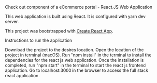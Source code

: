 Check out component of a eCommerce portal - React.JS Web Application

This web application is built using React. It is configured with yarn dev server.

This project was bootstrapped with [Create React App](https://github.com/facebookincubator/create-react-app).

Instructions to run the application

Download the project to the desires location.
Open the location of the project in terminal (macOS).
Run "npm install" in the terminal to install the dependencies for the react js web application.
Once the installation is completed, run "npm start" in the terminal to start the react js frontend application.
Go to localhost:3000 in the browser to access the full stack react application.
